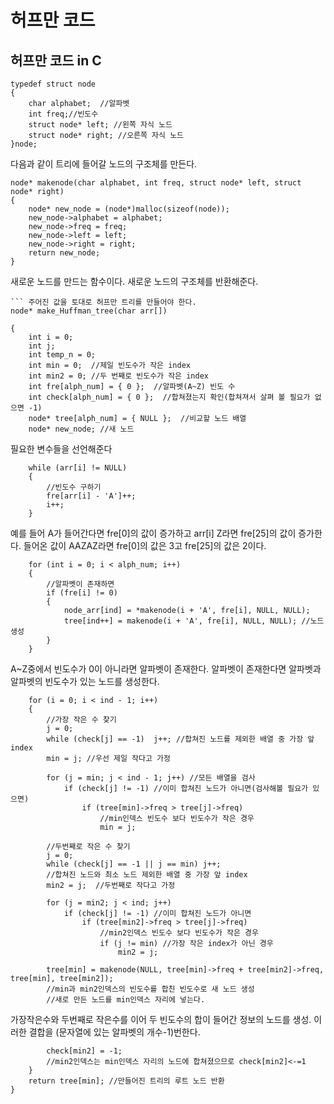 # 허프만 코드

## 허프만 코드 in C


```
typedef struct node
{
	char alphabet;  //알파벳
	int freq;//빈도수
	struct node* left; //왼쪽 자식 노드
	struct node* right; //오른쪽 자식 노드
}node;

```
다음과 같이 트리에 들어갈 노드의 구조체를 만든다.

```
node* makenode(char alphabet, int freq, struct node* left, struct node* right)
{
	node* new_node = (node*)malloc(sizeof(node));
	new_node->alphabet = alphabet;
	new_node->freq = freq;
	new_node->left = left;
	new_node->right = right;
	return new_node;
}
```
새로운 노드를 만드는 함수이다. 새로운 노드의 구조체를 반환해준다.


```
``` 주어진 값을 토대로 허프만 트리를 만들어야 한다.
node* make_Huffman_tree(char arr[])
```
```
{
	int i = 0;
	int j;
	int temp_n = 0;
	int min = 0;  //제일 빈도수가 작은 index
	int min2 = 0; //두 번째로 빈도수가 작은 index
	int fre[alph_num] = { 0 };  //알파벳(A~Z) 빈도 수
	int check[alph_num] = { 0 };  //합쳐졌는지 확인(합쳐져서 살펴 볼 필요가 없으면 -1)
	node* tree[alph_num] = { NULL };  //비교할 노드 배열
	node* new_node; //새 노드
```

필요한 변수들을 선언해준다
```
	while (arr[i] != NULL)
	{
		//빈도수 구하기
		fre[arr[i] - 'A']++;
		i++;
	}
```	
예를 들어 A가 들어간다면 fre[0]의 값이 증가하고 arr[i] Z라면 fre[25]의 값이 증가한다. 들어온 값이 AAZAZ라면 fre[0]의 값은 3고 fre[25]의 값은 2이다.








```	
	for (int i = 0; i < alph_num; i++)
	{
		//알파벳이 존재하면
		if (fre[i] != 0)
		{
			node_arr[ind] = *makenode(i + 'A', fre[i], NULL, NULL);
			tree[ind++] = makenode(i + 'A', fre[i], NULL, NULL); //노드 생성
		}
	}
```

A~Z중에서 빈도수가 0이 아니라면 알파벳이 존재한다. 알파벳이 존재한다면 알파벳과 알파벳의 빈도수가 있는 노드를 생성한다.



```
	for (i = 0; i < ind - 1; i++)
	{
		//가장 작은 수 찾기
		j = 0;
		while (check[j] == -1)	j++; //합쳐진 노드를 제외한 배열 중 가장 앞 index
		min = j; //우선 제일 작다고 가정

		for (j = min; j < ind - 1; j++) //모든 배열을 검사
			if (check[j] != -1) //이미 합쳐진 노드가 아니면(검사해볼 필요가 있으면)
				if (tree[min]->freq > tree[j]->freq)
					//min인덱스 빈도수 보다 빈도수가 작은 경우
					min = j;

		//두번째로 작은 수 찾기
		j = 0;
		while (check[j] == -1 || j == min) j++;
		//합쳐진 노드와 최소 노드 제외한 배열 중 가장 앞 index
		min2 = j;  //두번째로 작다고 가정

		for (j = min2; j < ind; j++)
			if (check[j] != -1) //이미 합쳐진 노드가 아니면
				if (tree[min2]->freq > tree[j]->freq)
					//min2인덱스 빈도수 보다 빈도수가 작은 경우
					if (j != min) //가장 작은 index가 아닌 경우
						min2 = j;

```



```
		tree[min] = makenode(NULL, tree[min]->freq + tree[min2]->freq, tree[min], tree[min2]);
		//min과 min2인덱스의 빈도수를 합친 빈도수로 새 노드 생성
		//새로 만든 노드를 min인덱스 자리에 넣는다.
```
가장작은수와 두번째로 작은수를 이어 두 빈도수의 합이 들어간 정보의 노드를 생성. 이러한 결합을  (문자열에 있는 알파벳의 개수-1)번한다.


```
		check[min2] = -1;
		//min2인덱스는 min인덱스 자리의 노드에 합쳐졌으므로 check[min2]<-=1
	}
	return tree[min]; //만들어진 트리의 루트 노드 반환
}

```












